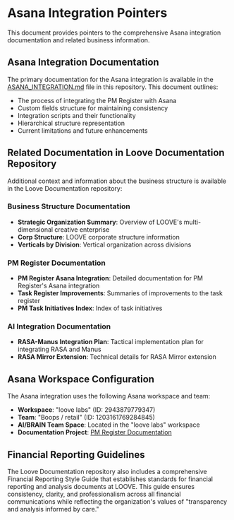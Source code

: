 # Asana Integration Pointers

This document provides pointers to the comprehensive Asana integration documentation and related business information.

## Asana Integration Documentation

The primary documentation for the Asana integration is available in the [ASANA_INTEGRATION.md](./ASANA_INTEGRATION.md) file in this repository. This document outlines:

- The process of integrating the PM Register with Asana
- Custom fields structure for maintaining consistency
- Integration scripts and their functionality
- Hierarchical structure representation
- Current limitations and future enhancements

## Related Documentation in Loove Documentation Repository

Additional context and information about the business structure is available in the Loove Documentation repository:

### Business Structure Documentation

- **Strategic Organization Summary**: Overview of LOOVE's multi-dimensional creative enterprise
- **Corp Structure**: LOOVE corporate structure information
- **Verticals by Division**: Vertical organization across divisions

### PM Register Documentation

- **PM Register Asana Integration**: Detailed documentation for PM Register's Asana integration
- **Task Register Improvements**: Summaries of improvements to the task register
- **PM Task Initiatives Index**: Index of task initiatives

### AI Integration Documentation

- **RASA-Manus Integration Plan**: Tactical implementation plan for integrating RASA and Manus
- **RASA Mirror Extension**: Technical details for RASA Mirror extension

## Asana Workspace Configuration

The Asana integration uses the following Asana workspace and team:

- **Workspace**: "loove labs" (ID: 2943879779347)
- **Team**: "Boops / retail" (ID: 1203161769284845)
- **AI/BRAIN Team Space**: Located in the "loove labs" workspace
- **Documentation Project**: [PM Register Documentation](https://app.asana.com/0/1210281698138647/list)

## Financial Reporting Guidelines

The Loove Documentation repository also includes a comprehensive Financial Reporting Style Guide that establishes standards for financial reporting and analysis documents at LOOVE. This guide ensures consistency, clarity, and professionalism across all financial communications while reflecting the organization's values of "transparency and analysis informed by care."
